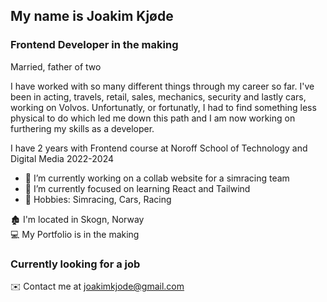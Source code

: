 ## My name is Joakim Kjøde

### Frontend Developer in the making

Married, father of two

I have worked with so many different things through my career so far. I've been in acting, travels, retail, sales, mechanics, security and lastly cars, working on Volvos.
Unfortunatly, or fortunatly, I had to find something less physical to do which led me down this path and I am now working on furthering my skills as a developer.

I have 2 years with Frontend course at Noroff School of Technology and Digital Media 2022-2024

- 🔭 I’m currently working on a collab website for a simracing team
- 🌱 I’m currently focused on learning React and Tailwind
- 👯 Hobbies: Simracing, Cars, Racing

:derelict_house: I'm located in Skogn, Norway </br>
:computer: My Portfolio is in the making </br> 

### Currently looking for a job

:envelope: Contact me at joakimkjode@gmail.com</br>


<!--
**jkjode/jkjode** is a ✨ _special_ ✨ repository because its `README.md` (this file) appears on your GitHub profile.

Here are some ideas to get you started:



- 🤔 I’m looking for help with ...
- 💬 Ask me about ...
- 📫 How to reach me: ...
- 😄 Pronouns: ...
- ⚡ Fun fact: ...
-->
